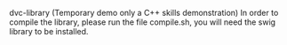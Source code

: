 d v c - l i b r a r y  (Temporary demo only a C++ skills demonstration)
 
 In order to compile the library, please run the file compile.sh, you will need the swig library to be installed. 
